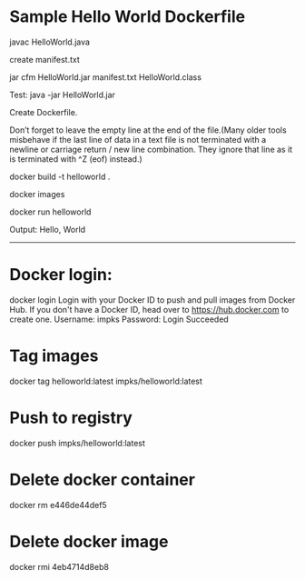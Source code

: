 # Sample Hello World Dockerfile

javac HelloWorld.java

create manifest.txt

jar cfm HelloWorld.jar manifest.txt HelloWorld.class

Test: java -jar HelloWorld.jar


Create Dockerfile.

Don’t forget to leave the empty line at the end of the file.(Many older tools misbehave if the last line of data in a text file is not terminated with a newline or carriage return / new line combination. They ignore that line as it is terminated with ^Z (eof) instead.)

docker build -t helloworld .

docker images

docker run helloworld

Output: Hello, World

-----------------------------------------------

# Docker login:
docker login
Login with your Docker ID to push and pull images from Docker Hub. If you don't have a Docker ID, head over to https://hub.docker.com to create one.
Username: impks
Password:
Login Succeeded

# Tag images
docker tag helloworld:latest impks/helloworld:latest

# Push to registry
docker push impks/helloworld:latest

# Delete docker container
docker rm e446de44def5

# Delete docker image
docker rmi 4eb4714d8eb8
